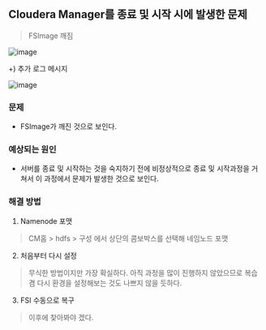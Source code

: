 ## Cloudera Manager를 종료 및 시작 시에 발생한 문제
> FSImage 깨짐

![image](https://user-images.githubusercontent.com/43158502/127462233-8c7d63fa-8b28-4f09-b80e-c6fac737768a.png)

+) 추가 로그 메시지

![image](https://user-images.githubusercontent.com/43158502/127462266-b5eeab73-7da7-4b5f-a389-fd831b8f5bda.png)

### 문제
- FSImage가 깨진 것으로 보인다.

### 예상되는 원인
- 서버를 종료 및 시작하는 것을 숙지하기 전에 비정상적으로 종료 및 시작과정을 거쳐서 이 과정에서 문제가 발생한 것으로 보인다.

### 해결 방법
1. Namenode 포맷
> CM홈 > hdfs > 구성 에서 상단의 콤보박스를 선택해 네임노드 포맷
2. 처음부터 다시 설정
> 무식한 방법이지만 가장 확실하다. 아직 과정을 많이 진행하지 않았으므로 복습 겸 다시 환경을 설정해보는 것도 나쁘지 않을 듯하다.
3. FSI 수동으로 복구
> 이후에 찾아봐야 겠다.
